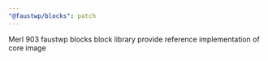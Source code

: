 ```yaml
---
"@faustwp/blocks": patch
---
```


Merl 903 faustwp blocks block library provide reference implementation of core image
